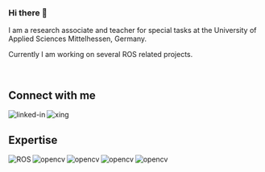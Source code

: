 ### Hi there 👋

I am a research associate and teacher for special tasks at the University of Applied Sciences Mittelhessen, Germany.

Currently I am working on several ROS related projects.

<br>

## Connect with me
[<img align="left" alt="linked-in" src="https://img.shields.io/badge/linkedin-%230077B5.svg?&style=for-the-badge&logo=linkedin&logoColor=white" />](https://www.linkedin.com/in/moritz-schauer-227087121/)

[<img align="left" alt="xing" src="https://img.shields.io/badge/xing-test?&style=for-the-badge&logo=xing&logoColor=white&color=026466" />](https://www.xing.com/profile/Moritz_Schauer3/portfolio)

<br>

## Expertise
[<img align="left" alt="ROS" src="https://img.shields.io/badge/ROS-test?&style=for-the-badge&logo=ros&logoColor=white&color=22314E" />]()

[<img align="left" alt="opencv" src="https://img.shields.io/badge/OpenCV-test?&style=for-the-badge&logo=ros&logoColor=white&color=5C3EE8" />]()

[<img align="left" alt="opencv" src="https://img.shields.io/badge/C++-test?&style=for-the-badge&logo=cplusplus&logoColor=white&color=00599C" />]()

[<img align="left" alt="opencv" src="https://img.shields.io/badge/Python-test?&style=for-the-badge&logo=python&logoColor=white&color=3776AB" />]()

[<img align="left" alt="opencv" src="https://img.shields.io/badge/Vue.js-test?&style=for-the-badge&logo=vuedotjs&logoColor=white&color=4FC08D" />]()


<!--
**herrvonregen/herrvonregen** is a ✨ _special_ ✨ repository because its `README.md` (this file) appears on your GitHub profile.

Here are some ideas to get you started:

- 🔭 I’m currently working on ...
- 🌱 I’m currently learning ...
- 👯 I’m looking to collaborate on ...
- 🤔 I’m looking for help with ...
- 💬 Ask me about ...
- 📫 How to reach me: ...
- 😄 Pronouns: ...
- ⚡ Fun fact: ...
-->
